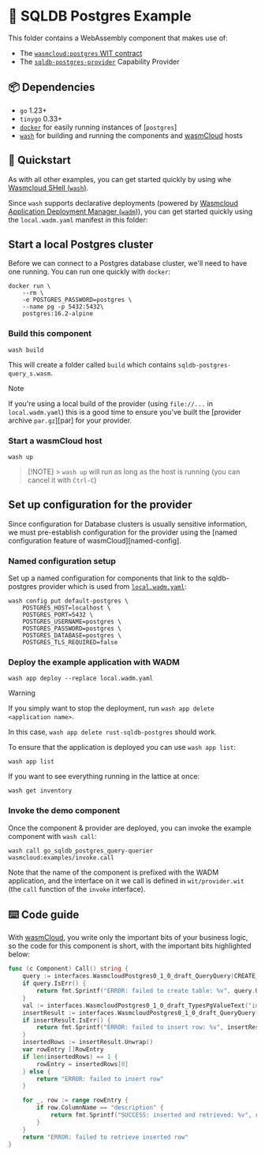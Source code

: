 # 🐘 SQLDB Postgres Example

This folder contains a WebAssembly component that makes use of:

- The [`wasmcloud:postgres` WIT contract][contract]
- The [`sqldb-postgres-provider`][provider] Capability Provider

[contract]: ./wit/deps/postgres/provider.wit
[provider]: ../../../../crates/provider-sqldb-postgres

## 📦 Dependencies

- `go` 1.23+
- `tinygo` 0.33+
- [`docker`][docker] for easily running instances of [`postgres`]
- [`wash`][wash] for building and running the components and [wasmCloud][wasmcloud] hosts

[docker]: https://docs.docker.com
[wash]: https://wasmcloud.com/docs/installation

## 👟 Quickstart

As with all other examples, you can get started quickly by using whe [Wasmcloud SHell (`wash`)][wash].

Since `wash` supports declarative deployments (powered by [Wasmcloud Application Deployment Manager (`wadm`)][wadm]), you can get started quickly using the `local.wadm.yaml` manifest in this folder:

## Start a local Postgres cluster

Before we can connect to a Postgres database cluster, we'll need to have one running. You can run one quickly with `docker`:

```console
docker run \
    --rm \
    -e POSTGRES_PASSWORD=postgres \
    --name pg -p 5432:5432\
    postgres:16.2-alpine
```

### Build this component

```console
wash build
```

This will create a folder called `build` which contains `sqldb-postgres-query_s.wasm`.

> [!NOTE]
> If you're using a local build of the provider (using `file://...` in `local.wadm.yaml`) this is a good time to ensure you've built the [provider archive `par.gz`][par] for your provider.

### Start a wasmCloud host

```console
wash up
```

> [!NOTE] > `wash up` will run as long as the host is running (you can cancel it with `Ctrl-C`)

## Set up configuration for the provider

Since configuration for Database clusters is usually sensitive information, we must pre-establish configuration for the provider using the [named configuration feature of wasmCloud][named-config].

### Named configuration setup

Set up a named configuration for components that link to the sqldb-postgres provider which is used from [`local.wadm.yaml`](./local.wadm.yaml):

```console
wash config put default-postgres \
    POSTGRES_HOST=localhost \
    POSTGRES_PORT=5432 \
    POSTGRES_USERNAME=postgres \
    POSTGRES_PASSWORD=postgres \
    POSTGRES_DATABASE=postgres \
    POSTGRES_TLS_REQUIRED=false
```

### Deploy the example application with WADM

```console
wash app deploy --replace local.wadm.yaml
```

> [!WARNING]
> If you simply want to stop the deployment, run `wash app delete <application name>`.
>
> In this case, `wash app delete rust-sqldb-postgres` should work.

To ensure that the application is deployed you can use `wash app list`:

```console
wash app list
```

If you want to see everything running in the lattice at once:

```console
wash get inventory
```

[wadm]: https://github.com/wasmCloud/wadm

### Invoke the demo component

Once the component & provider are deployed, you can invoke the example component with `wash call`:

```console
wash call go_sqldb_postgres_query-querier wasmcloud:examples/invoke.call
```

Note that the name of the component is prefixed with the WADM application, and the interface on it we call is defined in `wit/provider.wit` (the `call` function of the `invoke` interface).

## ⌨️ Code guide

With [wasmCloud][wasmcloud], you write only the important bits of your business logic, so the code for this component is short, with the important bits highlighted below:

```go
func (c Component) Call() string {
    query := interfaces.WasmcloudPostgres0_1_0_draft_QueryQuery(CREATE_TABLE_QUERY, make([]PgValue, 0))
    if query.IsErr() {
        return fmt.Sprintf("ERROR: failed to create table: %v", query.UnwrapErr())
    }
    val := interfaces.WasmcloudPostgres0_1_0_draft_TypesPgValueText("inserted example go row!")
    insertResult := interfaces.WasmcloudPostgres0_1_0_draft_QueryQuery(INSERT_QUERY, []PgValue{val})
    if insertResult.IsErr() {
        return fmt.Sprintf("ERROR: failed to insert row: %v", insertResult.UnwrapErr())
    }
    insertedRows := insertResult.Unwrap()
    var rowEntry []RowEntry
    if len(insertedRows) == 1 {
        rowEntry = insertedRows[0]
    } else {
        return "ERROR: failed to insert row"
    }

    for _, row := range rowEntry {
        if row.ColumnName == "description" {
            return fmt.Sprintf("SUCCESS: inserted and retrieved: %v", row.Value.GetText())
        }
    }
    return "ERROR: failed to retrieve inserted row"
}
```

[wasmcloud]: https://wasmcloud.com/docs/intro
